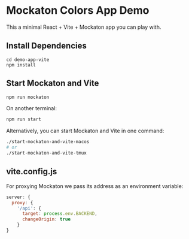 # Mockaton Colors App Demo

This a minimal React + Vite + Mockaton app you can play with.


## Install Dependencies
```
cd demo-app-vite
npm install
```


## Start Mockaton and Vite
```sh
npm run mockaton
```

On another terminal:
```sh
npm run start  
```

Alternatively, you can start Mockaton and Vite in one command:

```sh
./start-mockaton-and-vite-macos
# or
./start-mockaton-and-vite-tmux
```


## vite.config.js

For proxying Mockaton we pass its address as an environment variable:

```js 
server: {
  proxy: {
    '/api': {
      target: process.env.BACKEND,
      changeOrigin: true
    }
}
```
